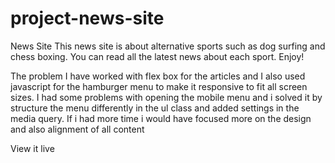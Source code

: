 # project-news-site

News Site
This news site is about alternative sports such as dog surfing and chess boxing. You can read all the latest news about each sport. Enjoy!

The problem
I have worked with flex box for the articles and I also used javascript for the hamburger menu to make it responsive to fit all screen sizes. I had some problems with opening the mobile menu and i solved it by structure the menu differently in the ul class and added settings in the media query. If i had more time i would have focused more on the design and also alignment of all content

View it live
